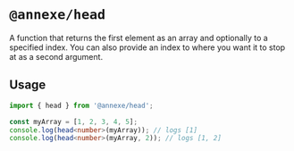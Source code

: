 # `@annexe/head`

A function that returns the first element as an array and optionally to a specified index. You can also provide an index to where you want it to stop at as a second argument.

## Usage

```ts
import { head } from '@annexe/head';

const myArray = [1, 2, 3, 4, 5];
console.log(head<number>(myArray)); // logs [1]
console.log(head<number>(myArray, 2)); // logs [1, 2]
```
